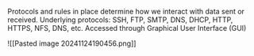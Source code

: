 Protocols and rules in place determine how we interact with data sent or received. 
Underlying protocols: 
SSH, FTP, SMTP, DNS, DHCP, HTTP, HTTPS, NFS, DNS, etc. 
Accessed through Graphical User Interface (GUI)

![[Pasted image 20241124190456.png]]
